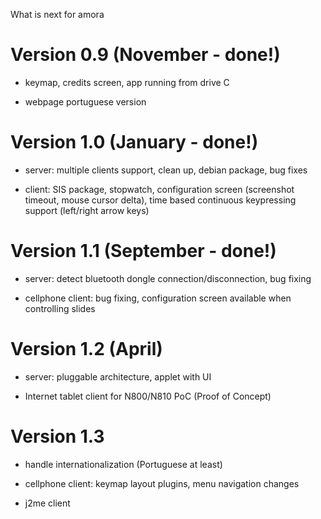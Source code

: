 What is next for amora

# Version 0.9 (November - done!) #

  * keymap, credits screen, app running from drive C

  * webpage portuguese version

# Version 1.0 (January - done!) #

  * server: multiple clients support, clean up, debian package, bug fixes

  * client: SIS package, stopwatch, configuration screen (screenshot timeout, mouse cursor delta), time based continuous keypressing support (left/right arrow keys)

# Version 1.1 (September - done!) #

  * server: detect bluetooth dongle connection/disconnection, bug fixing

  * cellphone client: bug fixing, configuration screen available when controlling slides

# Version 1.2 (April) #

  * server: pluggable architecture, applet with UI

  * Internet tablet client for N800/N810 PoC (Proof of Concept)


# Version 1.3 #

  * handle internationalization (Portuguese at least)

  * cellphone client: keymap layout plugins, menu navigation changes

  * j2me client